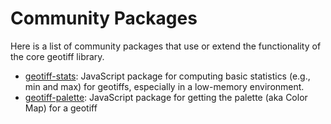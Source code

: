 # Community Packages

Here is a list of community packages that use or extend the functionality of the core geotiff library.
- [geotiff-stats](https://github.com/geotiff/geotiff-stats): JavaScript package for computing basic statistics (e.g., min and max) for geotiffs, especially in a low-memory environment.
- [geotiff-palette](https://github.com/GeoTIFF/geotiff-palette): JavaScript package for getting the palette (aka Color Map) for a geotiff

